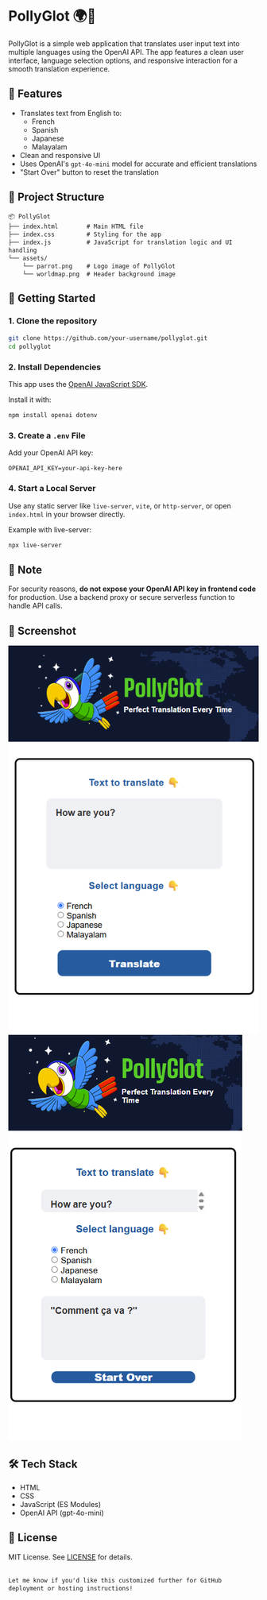 
# PollyGlot 🌍🦜

PollyGlot is a simple web application that translates user input text into multiple languages using the OpenAI API. The app features a clean user interface, language selection options, and responsive interaction for a smooth translation experience.

## 🌟 Features

- Translates text from English to:
  - French
  - Spanish
  - Japanese
  - Malayalam
- Clean and responsive UI
- Uses OpenAI's `gpt-4o-mini` model for accurate and efficient translations
- "Start Over" button to reset the translation

## 📁 Project Structure

```
📦 PollyGlot
├── index.html        # Main HTML file
├── index.css         # Styling for the app
├── index.js          # JavaScript for translation logic and UI handling
└── assets/
    └── parrot.png    # Logo image of PollyGlot
    └── worldmap.png  # Header background image
```

## 🚀 Getting Started

### 1. Clone the repository
```bash
git clone https://github.com/your-username/pollyglot.git
cd pollyglot
```

### 2. Install Dependencies
This app uses the [OpenAI JavaScript SDK](https://www.npmjs.com/package/openai).

Install it with:

```bash
npm install openai dotenv
```

### 3. Create a `.env` File
Add your OpenAI API key:

```env
OPENAI_API_KEY=your-api-key-here
```

### 4. Start a Local Server
Use any static server like `live-server`, `vite`, or `http-server`, or open `index.html` in your browser directly.

Example with live-server:

```bash
npx live-server
```

## 🔐 Note
For security reasons, **do not expose your OpenAI API key in frontend code** for production. Use a backend proxy or secure serverless function to handle API calls.



## 📸 Screenshot

![PollyGlot UI](./assets/Screenshot_1.png)
![PollyGlot UI](./assets/Screenshot_2.png)


## 🛠️ Tech Stack

- HTML
- CSS
- JavaScript (ES Modules)
- OpenAI API (gpt-4o-mini)

## 📄 License

MIT License. See [LICENSE](LICENSE) for details.
```

Let me know if you'd like this customized further for GitHub deployment or hosting instructions!